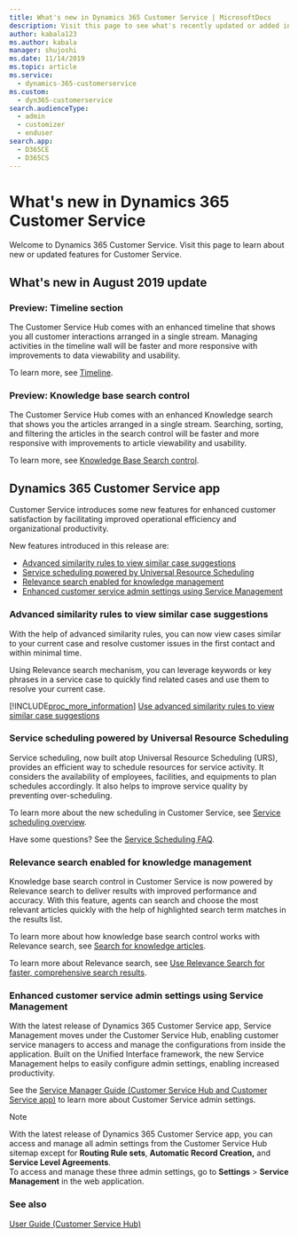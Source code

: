 ```yaml
---
title: What's new in Dynamics 365 Customer Service | MicrosoftDocs
description: Visit this page to see what's recently updated or added in Dynamics 365 Customer Service
author: kabala123
ms.author: kabala
manager: shujoshi
ms.date: 11/14/2019
ms.topic: article
ms.service: 
  - dynamics-365-customerservice
ms.custom: 
  - dyn365-customerservice
search.audienceType: 
  - admin
  - customizer
  - enduser
search.app: 
  - D365CE
  - D365CS
---
```


# What's new in Dynamics 365 Customer Service

Welcome to Dynamics 365 Customer Service. Visit this page to learn about new or updated features for Customer Service.

## What's new in August 2019 update

### Preview: Timeline section

The Customer Service Hub comes with an enhanced timeline that shows you all customer interactions arranged in a single stream. 
Managing activities in the timeline wall will be faster and more responsive with improvements to data viewability and usability.

To learn more, see [Timeline](customer-service-hub-user-guide-basics.md#timeline).

### Preview: Knowledge base search control

The Customer Service Hub comes with an enhanced Knowledge search that shows you the articles arranged in a single stream. Searching, sorting, and filtering the articles in the search control will be faster and more responsive with improvements to article viewability and usability.

To learn more, see [Knowledge Base Search control](search-knowledge-articles-csh.md#knowledge-base-search-control).

## Dynamics 365 Customer Service app

Customer Service introduces some new features for enhanced customer satisfaction by facilitating improved operational efficiency and organizational productivity. 

New features introduced in this release are:

- [Advanced similarity rules to view similar case suggestions](#advanced-similarity-rules-to-view-similar-case-suggestions)
- [Service scheduling powered by Universal Resource Scheduling](#service-scheduling-powered-by-universal-resource-scheduling)
- [Relevance search enabled for knowledge management ](#relevance-search-enabled-for-knowledge-management)
- [Enhanced customer service admin settings using Service Management](#enhanced-customer-service-admin-settings-using-service-management)

### Advanced similarity rules to view similar case suggestions

With the help of advanced similarity rules, you can now view cases similar to your current case and resolve customer issues in the first contact and within minimal time.

Using Relevance search mechanism, you can leverage keywords or key phrases in a service case to quickly find related cases and use them to resolve your current case.

[!INCLUDE[proc_more_information](../includes/proc-more-information.md)] [Use advanced similarity rules to view similar case suggestions](suggest-similar-cases-for-a-case.md)


### Service scheduling powered by Universal Resource Scheduling 
Service scheduling, now built atop Universal Resource Scheduling (URS), provides an efficient way to schedule resources for service activity. It considers the availability of employees, facilities, and equipments to plan schedules accordingly. It also helps to improve service quality by preventing over-scheduling.

To learn more about the new scheduling in Customer Service, see [Service scheduling overview](basics-service-service-scheduling.md).

Have some questions? See the [Service Scheduling FAQ](service-scheduling-faq.md).

### Relevance search enabled for knowledge management 

Knowledge base search control in Customer Service is now powered by Relevance search to deliver results with improved performance and accuracy. With this feature, agents can search and choose the most relevant articles quickly with the help of highlighted search term matches in the results list. 

To learn more about how knowledge base search control works with Relevance search, see [Search for knowledge articles](search-knowledge-articles-csh.md).

To learn more about Relevance search, see [Use Relevance Search for faster, comprehensive search results](../basics/relevance-search-results.md).

### Enhanced customer service admin settings using Service Management

With the latest release of Dynamics 365 Customer Service app, Service Management moves under the Customer Service Hub, enabling customer service managers to access and manage the configurations from inside the application. Built on the Unified Interface framework, the new Service Management helps to easily configure admin settings, enabling increased productivity.

See the [Service Manager Guide (Customer Service Hub and Customer Service app)](service-manager-guide.md) to learn more about Customer Service admin settings.

> [!NOTE]
> With the latest release of Dynamics 365 Customer Service app, you can access and manage all admin settings from the Customer Service Hub sitemap except for **Routing Rule sets**, **Automatic Record Creation,** and **Service Level Agreements**. </br> To access and manage these three admin settings, go to **Settings** > **Service Management** in the web application.

### See also

[User Guide (Customer Service Hub)](user-guide-customer-service-hub.md)

